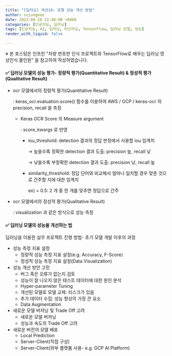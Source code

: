 ```yaml
---
title: "[딥러닝] 섹션10: 모델 성능 개선 방법"
author: sujungeee
date: 2023-08-28 22:48:00 +0800
categories: [인공지능, 딥러닝]
tags: [인공지능, AI, 딥러닝, 머신러닝, TensorFlow, 딥러닝 모델, 성능]
render_with_liquid: false

---
```




※ 본 포스팅은 인프런 "차량 번호판 인식 프로젝트와 TensorFlow로 배우는 딥러닝 영상인식 올인원" 을 참고하여 작성하였습니다.



#### ✅  딥러닝 모델의 성능 평가- 정량적 평가(Quantitative Result) & 정성적 평가(Qualitative Result)

- ocr 모델에서의 정량적 평가(Quantitative Result)

  : keras_ocr.evaluation.score() 함수를 이용하여 AWS / GCP / keras-ocr 의  precision, recall 을 측정

  - Keras OCR Score 의 Measure argument

    : score_kwargs 로 반영

    - iou_threshold: detection 결과의 정답 판정에서 사용할 iou 임계치

      → 높을수록 정확한 detection 결과 도출: precision 높, recall 낮

      → 낮을수록 부정확한 detection 결과 도출: precision 낮, recall 높

    - similarity_threshold: 정답 단어와 비교해서 얼마나 일치할 경우 맞춘 것으로 간주할 지에 대한 임계치

      ex) = 0.5: 2 개 중 한 개를 맞추면 정답으로 간주

- ocr 모델에서의 정성적 평가(Qualitative Result)

  : visualization 과 같은 방식으로 성능 측정



#### ✅  딥러닝 모델의 성능을 개선하는 법

딥러닝을 이용한 실무 프로젝트 진행 방법- 초기 모델 개발 이후의 과정

- 성능 측정 지표 설정
  - 정량적 성능 측정 지표 설정(e.g. Accuracy, F-Score)
  - 정성적 성능 측정 지표 설정(Data Visualization)
- 성능 개선 방안 고민
  - 버그 혹은 오류가 없는지 검토
  - 성능이 잘 나오지 않은 테스트 데이터에 대한 원인 분석
  - Hyper-parameter Tuning
  - 개선된 모델로 모델 교체: 리스크가 있음
  - 추가 데이터 수집: 성능 향상의 가장 큰 요소
  - Data Augmentation
- 새로운 모델 버저닝 및 Trade Off 고려
  - 새로운 모델 버저닝
  - 성능과 속도의 Trade Off 고려
- 새로운 버전의 모델 배포
  - Local Prediction
  - Server-Client(직접 구성)
  - Server-Client(외부 플랫폼 사용- e.g. GCP AI Platform)
